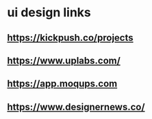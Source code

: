 ui design links
==========================
https://kickpush.co/projects
-------------------------------
https://www.uplabs.com/
-------------------------------
https://app.moqups.com
-------------------------------
https://www.designernews.co/
-------------------------------


